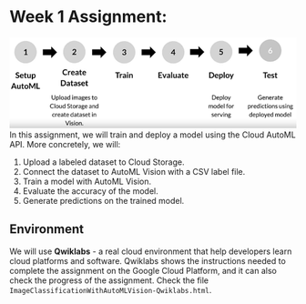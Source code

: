 # Week 1 Assignment:
![overview](./overview.png)
In this assignment, we will train and deploy a model using the Cloud AutoML API. More concretely, we will:
1. Upload a labeled dataset to Cloud Storage.
2. Connect the dataset to AutoML Vision with a CSV label file.
3. Train a model with AutoML Vision.
4. Evaluate the accuracy of the model.
5. Generate predictions on the trained model.

## Environment
We will use **Qwiklabs** - a real cloud environment that help developers learn cloud platforms and software. Qwiklabs shows the instructions needed to complete the assignment on the Google Cloud Platform, and it can also check the progress of the assignment. Check the file `ImageClassificationWithAutoMLVision-Qwiklabs.html`.
